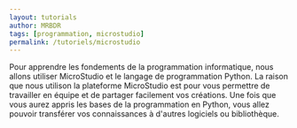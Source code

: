 ```yaml
---
layout: tutorials
author: MRBDR
tags: [programmation, microstudio]
permalink: /tutoriels/microstudio
---
```


Pour apprendre les fondements de la programmation informatique, nous allons utiliser MicroStudio et le langage de programmation Python.
La raison que nous utilison la plateforme MicroStudio est pour vous permettre de travailler en équipe et de partager facilement vos créations. Une fois que vous aurez appris les bases de la programmation en Python, vous allez pouvoir transférer vos connaissances à d'autres logiciels ou bibliothèque.
